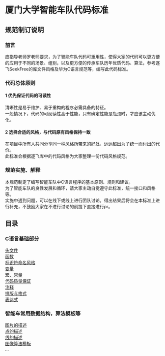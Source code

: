 # 厦门大学智能车队代码标准  

## 规范制订说明  

### 前言  

应指导老师罗老师要求，为了智能车队代码可重用性，使得大家的代码可以更方便的应用于不同的场景、组别，以及更方便的传承车队历年优质代码、算法，参考逐飞SeekFree的库文件风格及华为C语言规范等，编写此代码标准。  

### 代码总体原则  

#### 1 优先保证代码的可读性  

清晰性是易于维护、易于重构的程序必需具备的特征。  
一般情况下，代码的可阅读性高于性能，只有确定性能是瓶颈时，才应该主动优化。  

#### 2 选择合适的风格，与代码原有风格保持一致  

在项目中所有人共同分享同一种风格所带来的好处，远远超出为了统一而付出的代价。  
此标准会根据逐飞库中的代码风格为大家整理一份代码风格规范。  

### 规范实施、解释  

本规范制定了编写智能车队中C语言程序的基本原则、规则和建议。  
为了智能车队的良性发展和循环，请大家主动自觉遵守此标准，统一接口和风格等。  
实施中遇到问题，可以在线下或线上进行团队讨论，得出结果后将会在本标准上进行补充，不鼓励大家在不进行讨论的前提下直接进行pr。  

## 目录

### C语言基础部分
[头文件](./header.md)  
[函数](./function.md)  
[标识符命名风格](./identifier.md)  
[变量]()  
[宏、常量]()  
[代码质量保证]()  
[注释]()  
[排版与格式]()  
[表达式]()  

### 智能车常用数据结构，算法模板等
[图片的描述]()  
[点的描述]()  
[线的描述]()  
[图像算法模板]()  
...